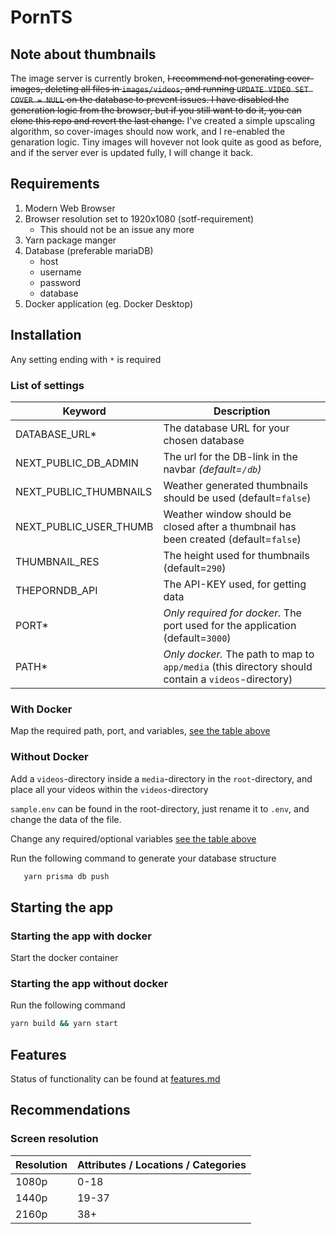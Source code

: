 # PornTS

## Note about thumbnails

The image server is currently broken, ~~I recommend not generating cover-images, deleting all files in `images/videos`, and running `UPDATE VIDEO SET COVER = NULL` on the database to prevent issues. I have disabled the generation logic from the browser, but if you still want to do it, you can clone this repo and revert the last change.~~ I've created a simple upscaling algorithm, so cover-images should now work, and I re-enabled the genaration logic. Tiny images will hovever not look quite as good as before, and if the server ever is updated fully, I will change it back.

## Requirements

1. Modern Web Browser
2. Browser resolution set to 1920x1080 (sotf-requirement)
   - This should not be an issue any more
3. Yarn package manger
4. Database (preferable mariaDB)
   - host
   - username
   - password
   - database
5. Docker application (eg. Docker Desktop)

## Installation

Any setting ending with `*` is required

### List of settings

| Keyword                | Description                                                                                        |
| ---------------------- | -------------------------------------------------------------------------------------------------- |
| DATABASE_URL\*         | The database URL for your chosen database                                                          |
| NEXT_PUBLIC_DB_ADMIN   | The url for the DB-link in the navbar _(default=`/db`)_                                            |
| NEXT_PUBLIC_THUMBNAILS | Weather generated thumbnails should be used (default=`false`)                                      |
| NEXT_PUBLIC_USER_THUMB | Weather window should be closed after a thumbnail has been created (default=`false`)               |
| THUMBNAIL_RES          | The height used for thumbnails (default=`290`)                                                     |
| THEPORNDB_API          | The API-KEY used, for getting data                                                                 |
| PORT\*                 | _Only required for docker._ The port used for the application (default=`3000`)                     |
| PATH\*                 | _Only docker._ The path to map to `app/media` (this directory should contain a `videos`-directory) |

### With Docker

Map the required path, port, and variables, [see the table above](#list-of-settings)

### Without Docker

Add a `videos`-directory inside a `media`-directory in the `root`-directory, and place all your videos within the `videos`-directory

`sample.env` can be found in the root-directory, just rename it to `.env`, and change the data of the file.

Change any required/optional variables [see the table above](#list-of-settings)

Run the following command to generate your database structure

```bash
   yarn prisma db push
```

## Starting the app

### Starting the app with docker

Start the docker container

### Starting the app without docker

Run the following command

```bash
yarn build && yarn start
```

## Features

Status of functionality can be found at [features.md](FEATURES.md)

## Recommendations

### Screen resolution

| Resolution | Attributes / Locations / Categories |
| ---------- | ----------------------------------- |
| 1080p      | 0-18                                |
| 1440p      | 19-37                               |
| 2160p      | 38+                                 |
